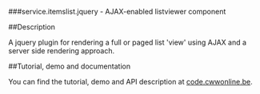 ###service.itemslist.jquery - AJAX-enabled listviewer component

##Description

A jquery plugin for rendering a full or paged list 'view' using AJAX and a server side rendering approach.

##Tutorial, demo and documentation

You can find the tutorial, demo and API description at [code.cwwonline.be](http://code.cwwonline.be/serviceitemslistjquery).
